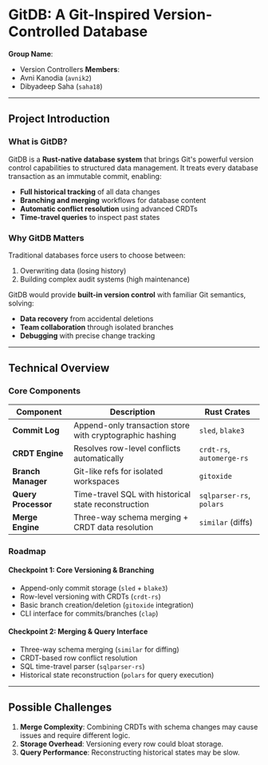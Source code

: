 # GitDB: A Git-Inspired Version-Controlled Database
**Group Name**:
- Version Controllers
**Members**:
- Avni Kanodia (`avnik2`)  
- Dibyadeep Saha (`saha18`)

---

## **Project Introduction**  
### What is GitDB?
GitDB is a **Rust-native database system** that brings Git's powerful version control capabilities to structured data management. It treats every database transaction as an immutable commit, enabling:

- **Full historical tracking** of all data changes
- **Branching and merging** workflows for database content
- **Automatic conflict resolution** using advanced CRDTs
- **Time-travel queries** to inspect past states

### Why GitDB Matters
Traditional databases force users to choose between:
1. Overwriting data (losing history)
2. Building complex audit systems (high maintenance)

GitDB would provide **built-in version control** with familiar Git semantics, solving:
- **Data recovery** from accidental deletions
- **Team collaboration** through isolated branches
- **Debugging** with precise change tracking

---

## **Technical Overview**  

### **Core Components**  
| Component               | Description                                                                 | Rust Crates               |  
|-------------------------|-----------------------------------------------------------------------------|---------------------------|  
| **Commit Log**          | Append-only transaction store with cryptographic hashing                    | `sled`, `blake3`          |  
| **CRDT Engine**         | Resolves row-level conflicts automatically                                  | `crdt-rs`, `automerge-rs` |  
| **Branch Manager**      | Git-like refs for isolated workspaces                                       | `gitoxide`                |  
| **Query Processor**     | Time-travel SQL with historical state reconstruction                        | `sqlparser-rs`, `polars`  |  
| **Merge Engine**        | Three-way schema merging + CRDT data resolution                             | `similar` (diffs)         |  

### **Roadmap**  
#### **Checkpoint 1: Core Versioning & Branching**  
- Append-only commit storage (`sled` + `blake3`)
- Row-level versioning with CRDTs (`crdt-rs`)  
- Basic branch creation/deletion (`gitoxide` integration)
- CLI interface for commits/branches (`clap`)  

#### **Checkpoint 2: Merging & Query Interface**  
- Three-way schema merging (`similar` for diffing)  
- CRDT-based row conflict resolution  
- SQL time-travel parser (`sqlparser-rs`)  
- Historical state reconstruction (`polars` for query execution) 

---

## **Possible Challenges**  
1. **Merge Complexity**: Combining CRDTs with schema changes may cause issues and require different logic.  
2. **Storage Overhead**: Versioning every row could bloat storage.  
3. **Query Performance**: Reconstructing historical states may be slow. 
